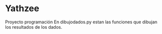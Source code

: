 # Yathzee
Proyecto programación
En dibujodados.py estan las funciones que dibujan los resultados de los dados.
